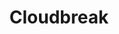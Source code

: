---
layout: post
title: Cloudbreak
location: Seal Beach, CA
tags: [fujifilm, x100v]
cover: '/images/2023/january/06/'
favorites: '/images/2023/january/06/favorites/'
album: '/images/2023/january/06/'
---
